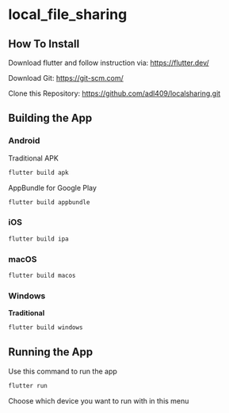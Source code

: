 # local_file_sharing

## How To Install

Download flutter and follow instruction via: https://flutter.dev/

Download Git: https://git-scm.com/

Clone this Repository: https://github.com/adl409/localsharing.git

## Building the App

### Android

Traditional APK

```bash
flutter build apk
```

AppBundle for Google Play

```bash
flutter build appbundle
```

### iOS

```bash
flutter build ipa
```

### macOS

```bash
flutter build macos
```

### Windows

**Traditional**

```bash
flutter build windows
```


## Running the App

Use this command to run the app

```bash
flutter run
```

Choose which device you want to run with in this menu
